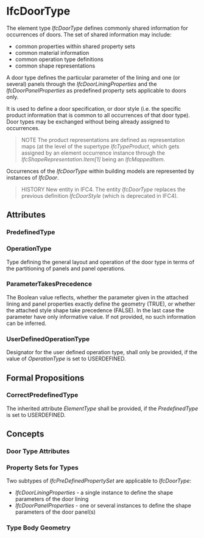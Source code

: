 # IfcDoorType

The element type _IfcDoorType_ defines commonly shared information for occurrences of doors. The set of shared information may include:

* common properties within shared property sets
* common material information
* common operation type definitions
* common shape representations
<!-- end of short definition -->

A door type defines the particular parameter of the lining and one (or several) panels through the _IfcDoorLiningProperties_ and the _IfcDoorPanelProperties_ as predefined property sets applicable to doors only.

It is used to define a door specification, or door style (i.e. the specific product information that is common to all occurrences of that door type). Door types may be exchanged without being already assigned to occurrences.

> NOTE The product representations are defined as representation maps (at the level of the supertype _IfcTypeProduct_, which gets assigned by an element occurrence instance through the _IfcShapeRepresentation.Item[1]_ being an _IfcMappedItem_.

Occurrences of the _IfcDoorType_ within building models are represented by instances of _IfcDoor_.

> HISTORY New entity in IFC4. The entity _IfcDoorType_ replaces the previous definition _IfcDoorStyle_ (which is deprecated in IFC4).

## Attributes

### PredefinedType


### OperationType
Type defining the general layout and operation of the door type in terms of the partitioning of panels and panel operations.

### ParameterTakesPrecedence
The Boolean value reflects, whether the parameter given in the attached lining and panel properties exactly define the geometry (TRUE), or whether the attached style shape take precedence (FALSE). In the last case the parameter have only informative value. If not provided, no such information can be inferred.

### UserDefinedOperationType
Designator for the user defined operation type, shall only be provided, if the value of _OperationType_ is set to USERDEFINED.

## Formal Propositions

### CorrectPredefinedType
The inherited attribute _ElementType_ shall be provided, if the _PredefinedType_ is set to USERDEFINED.

## Concepts

### Door Type Attributes



### Property Sets for Types

Two subtypes of _IfcPreDefinedPropertySet_ are applicable to _IfcDoorType_:

* _IfcDoorLiningProperties_ - a single instance to define the shape parameters of the door lining
* _IfcDoorPanelProperties_ - one or several instances to define the shape parameters of the door panel(s)

### Type Body Geometry



